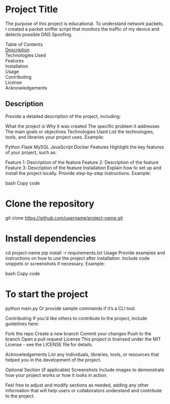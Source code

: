 # Project Title

The purpose of this project is educational. To understand network packets, I created a packet sniffer script that monitors the traffic of my device and detects possible DNS Spoofing.

Table of Contents  
[Description](#description)  
Technologies Used  
Features  
Installation  
Usage  
Contributing  
License  
Acknowledgements  

## Description  
Provide a detailed description of the project, including:

What the project is
Why it was created
The specific problem it addresses
The main goals or objectives
Technologies Used
List the technologies, tools, and libraries your project uses. Example:

Python
Flask
MySQL
JavaScript
Docker
Features
Highlight the key features of your project, such as:

Feature 1: Description of the feature
Feature 2: Description of the feature
Feature 3: Description of the feature
Installation
Explain how to set up and install the project locally. Provide step-by-step instructions. Example:

bash
Copy code
# Clone the repository
git clone https://github.com/username/project-name.git

# Install dependencies
cd project-name
pip install -r requirements.txt
Usage
Provide examples and instructions on how to use the project after installation. Include code snippets or screenshots if necessary. Example:

bash
Copy code
# To start the project
python main.py
Or provide sample commands if it’s a CLI tool.

Contributing
If you'd like others to contribute to the project, include guidelines here:

Fork the repo
Create a new branch
Commit your changes
Push to the branch
Open a pull request
License
This project is licensed under the MIT License - see the LICENSE file for details.

Acknowledgements
List any individuals, libraries, tools, or resources that helped you in the development of the project.

Optional Section (if applicable)
Screenshots
Include images to demonstrate how your project works or how it looks in action.

Feel free to adjust and modify sections as needed, adding any other information that will help users or collaborators understand and contribute to the project.
